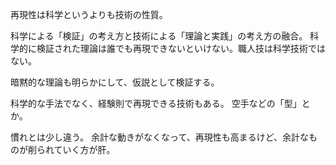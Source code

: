 再現性は科学というよりも技術の性質。

科学による「検証」の考え方と技術による「理論と実践」の考え方の融合。
科学的に検証された理論は誰でも再現できないといけない。職人技は科学技術ではない。

暗黙的な理論も明らかにして、仮説として検証する。

科学的な手法でなく、経験則で再現できる技術もある。
空手などの「型」とか。

慣れとは少し違う。
余計な動きがなくなって、再現性も高まるけど、余計なものが削られていく方が肝。
